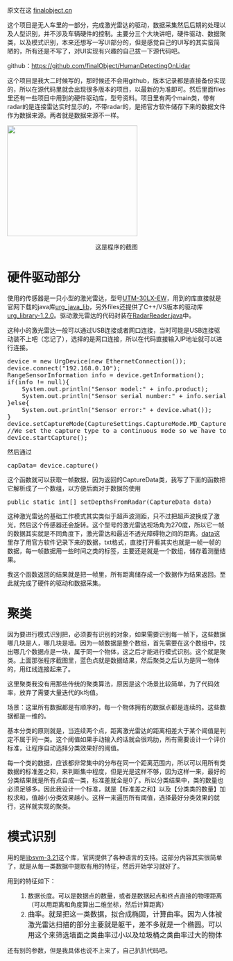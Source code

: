 原文在这 <a href="http://finalobject.cn/lucario/human_detecting_on_lidar">finalobject.cn</a>

这个项目是无人车里的一部分，完成激光雷达的驱动，数据采集然后后期的处理以及人型识别，并不涉及车辆硬件的控制。主要分三个大块讲吧，硬件驱动、数据聚类，以及模式识别，本来还想写一写UI部分的，但是感觉自己的UI写的其实蛮简陋的，所有还是不写了，对UI实现有兴趣的自己拔一下源代码吧。

github：<a href="https://github.com/finalObject/HumanDetectingOnLidar">https://github.com/finalObject/HumanDetectingOnLidar</a>

这个项目是我大二时候写的，那时候还不会用github，版本记录都是直接备份实现的，所以在源代码里就会出现很多版本的项目，以最新的为准即可。然后里面files里还有一些项目中用到的硬件驱动库，型号资料。项目里有两个main类，带有radar的是连接雷达实时显示的，不带radar的，是把官方软件储存下来的数据文件作为数据来源。两者就是数据来源不一样。

<img class="size-medium wp-image-197 aligncenter" src="http://finalobject.cn/wp-content/uploads/2018/09/MD75YLLWXSHBVMC8UP41-300x255.png" alt="" width="300" height="255" />
<p style="text-align: center;">这是程序的截图</p>

<h1>硬件驱动部分</h1>
使用的传感器是一只小型的激光雷达，型号<a id="cba5ba614517177ef8c7d1863fbbb479-dc7cc3edc663ed95973b95a4518ad8d3c17c1f73" class="js-navigation-open" title="UTM-30LX-EW" href="https://github.com/finalObject/HumanDetectingOnLidar/tree/master/flies/UTM-30LX-EW">UTM-30LX-EW</a>，用到的库直接就是官网下载的java库<a id="36f3bd52877df112bf27f218364c8b69-a305c79a43f3c5595bfcf156fb179cb07bfbe0bf" class="js-navigation-open" title="urg_java_lib" href="https://github.com/finalObject/HumanDetectingOnLidar/tree/master/flies/urg_java_lib">urg_java_lib</a>，另外files还提供了C++/VS版本的驱动库<a id="1a476c76b093ab8347bd24cf0a04a508-86a632083c0ba27f0e98c10ca60185bf3757d1ae" class="js-navigation-open" title="urg_library-1.2.0" href="https://github.com/finalObject/HumanDetectingOnLidar/tree/master/flies/urg_library-1.2.0">urg_library-1.2.0</a>。驱动激光雷达的代码封装在<a id="e556daea6b24fe0a0edbe44edff02bd0-f5fb14991e4c884cfb714201d23ccf2e7236dc6f" class="js-navigation-open" title="RadarReader.java" href="https://github.com/finalObject/HumanDetectingOnLidar/blob/master/workspace/Sep_10_Laser/src/RadarReader.java">RadarReader.java</a>中。

这种小的激光雷达一般可以通过USB连接或者网口连接，当时可能是USB连接驱动装不上吧（忘记了），选择的是网口连接，所以在代码直接输入IP地址就可以进行连接。
<pre class="lang:java decode:true ">device = new UrgDevice(new EthernetConnection());
device.connect("192.168.0.10");
RangeSensorInformation info = device.getInformation();
if(info != null){
    System.out.println("Sensor model:" + info.product);
    System.out.println("Sensor serial number:" + info.serial_number);
}else{
    System.out.println("Sensor error:" + device.what());
}
device.setCaptureMode(CaptureSettings.CaptureMode.MD_Capture_mode);
//We set the capture type to a continuous mode so we have to start the capture
device.startCapture();</pre>
然后通过
<pre class="lang:java decode:true">capData= device.capture()</pre>
这个函数就可以获取一帧数据，因为返回的CaptureData类，我写了下面的函数把它解析成了一个数组，以方便后面对于数据的使用
<pre class="lang:java decode:true ">public static int[] setDepthsFromRadar(CaptureData data)</pre>
这种激光雷达的基础工作模式其实类似于超声波测距，只不过把超声波换成了激光，然后这个传感器还会旋转。这个型号的激光雷达视场角为270度，所以它一帧的数据其实就是不同角度下，激光雷达和最近不透光障碍物之间的距离。<a id="8d777f385d3dfec8815d20f7496026dc-f0a02324ad684e8aac90292699e4cc7db0939dd9" class="js-navigation-open" title="data" href="https://github.com/finalObject/HumanDetectingOnLidar/tree/master/flies/data">data</a>这里存了用官方软件记录下来的数据，txt格式，直接打开看其实也就是一帧一帧的数据，每一帧数据用一些时间之类的标签，主要还是就是一个数组，储存着测量结果。

我这个函数返回的结果就是把一帧里，所有距离储存成一个数据作为结果返回。至此就完成了硬件的驱动和数据采集。
<h1>聚类</h1>
因为要进行模式识别把，必须要有识别的对象，如果需要识别每一帧下，这些数据哪几块是人，哪几块是墙。因为一帧数据是整个数组，首先需要在这个数组中，找出哪几个数据点是一块，属于同一个物体，这之后才能进行模式识别。这个就是聚类。上面那张程序截图里，蓝色点就是数据结果，然后聚类之后认为是同一物体的，用红线连接起来了。

这里聚类我没有用那些传统的聚类算法，原因是这个场景比较简单，为了代码效率，放弃了需要大量迭代的k均值。

场景：这里所有数据都是有顺序的，每一个物体拥有的数据点都是连续的。这些数据都是一维的。

基本分类的原则就是，当连续两个点，距离激光雷达的距离相差大于某个阈值是判定不属于同一类。这个阈值如果手动输入的话就会很鸡肋，所有需要设计一个评价标准，让程序自动选择分类效果好的阈值。

每一个类的数据，应该都非常集中的分布在同一个距离范围内，所以可以用所有类数据的标准差之和，来判断集中程度，但是光是这样不够，因为这样一来，最好的分类结果就是所有点自成一类，标准差就全是0了。所以分类结果中，类的数量也必须足够多。因此我设计一个标准，就是【标准差之和】以及【分类类的数量】加权求和，值越小分类效果越小。这样一来遍历所有阈值，选择最好分类效果的就行，这样就实现的聚类。
<h1>模式识别</h1>
用的是<a id="06e68a784a023935bb61db7620f959fe-c5f1fa6f864950b044e05f6b6d0899177ab34242" class="js-navigation-open" title="libsvm-3.21" href="https://github.com/finalObject/HumanDetectingOnLidar/tree/master/flies/libsvm-3.21">libsvm-3.21</a>这个库，官网提供了各种语言的支持。这部分内容其实很简单了，就是从每一类数据中提取有用的特征，然后开始学习就好了。

用到的特征如下：
<ol>
 	<li style="list-style-type: none">
<ol>
 	<li>数据长度。可以是数据点的数量，或者是数据起点和终点直接的物理距离（可以用距离和角度算出二维坐标，然后计算距离）</li>
 	<li><span style="font-size: 1rem;">曲率。就是把这一类数据，拟合成椭圆，计算曲率。因为人体被激光雷达扫描的部分主要就是躯干，差不多就是一个椭圆。可以用这个来筛选墙面之类曲率过小以及垃圾桶之类曲率过大的物体</span></li>
</ol>
</li>
</ol>
还有别的参数，但是我具体也说不上来了，自己扒扒代码吧。
